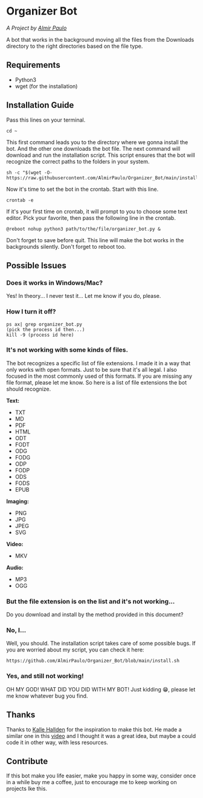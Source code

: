 # Organizer Bot
*A Project by [Almir Paulo](https://almirpaulo.github.io)*

A bot that works in the background moving all the files from the Downloads directory to the right directories based on the file type.

## Requirements
* Python3
* wget (for the installation)

## Installation Guide
Pass this lines on your terminal.
	
    cd ~	

This first command leads you to the directory where we gonna install the bot. And the other one downloads the bot file. 
The next command will download and run the installation script. This script ensures that the bot will recognize the correct paths to the folders in your system.

	sh -c "$(wget -O- https://raw.githubusercontent.com/AlmirPaulo/Organizer_Bot/main/install.sh)" 

Now it's time to set the bot in the crontab. Start with this line.
				
	crontab -e

If it's your first time on crontab, it will prompt to you to choose some text editor. Pick your favorite, then pass the following line in the crontab.

	@reboot nohup python3 path/to/the/file/organizer_bot.py &

Don't forget to save before quit. This line will make the bot works in the backgrounds silently. Don't forget to reboot too.
<!--### For Windows Users
-->
## Possible Issues
### Does it works in Windows/Mac?

Yes! In theory... I never test it... Let me know if you do, please. 

### How I turn it off?
				
    ps ax| grep organizer_bot.py 
    (pick the process id then...)
    kill -9 (process id here)


### It's not working with some kinds of files.
The bot recognizes a specific list of file extensions. I made it in a way that only works with open formats. Just to be sure that it's all legal. I also focused in the most commonly used of this formats. If you are missing any file format, please let me know. 
So here is a list of file extensions the bot should recognize.

**Text:**
* TXT
* MD
* PDF
* HTML
* ODT
* FODT
* ODG
* FODG
* ODP
* FODP
* ODS
* FODS
* EPUB


**Imaging:**
* PNG
* JPG
* JPEG
* SVG

**Video:**
* MKV

**Audio:**
* MP3
* OGG
### But the file extension is on the list and it's not working...
Do you download and install by the method provided in this document?
### No, I...
Well, you should. The installation script takes care of some possible bugs. If you are worried about my script, you can check it here: 
	
	https://github.com/AlmirPaulo/Organizer_Bot/blob/main/install.sh

### Yes, and still not working!
OH MY GOD! WHAT DID YOU DID WITH MY BOT! 
Just kidding :grin:, please let me know whatever bug you find.
## Thanks
Thanks to [Kalle Hallden](https://github.com/KalleHallden) for the inspiration to make this bot. He made a similar one in this [video](https://www.youtube.com/watch?v=qbW6FRbaSl0&t=246s&ab_channel=KalleHallden) and I thought it was a great idea, but maybe a could code it in other way, with less resources. 

## Contribute
If this bot make you life easier, make you happy in some way, consider once in a while buy me a coffee, just to encourage me to keep working on projects lke this. 
<!--Buy me a Coffee button--> 

